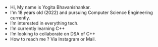 -  Hi, My name is Yogita Bhavanishankar.
-  I'm 18 years old (2022) and pursuing Computer Science Engineering currently. 
-  I’m interested in everything tech.
-  I’m currently learning C++
-  I’m looking to collaborate on DSA of C++
-  How to reach me ? Via Instagram or Mail.

<!---
yogita-b/yogita-b is a ✨ special ✨ repository because its `README.md` (this file) appears on your GitHub profile.
You can click the Preview link to take a look at your changes.
--->
